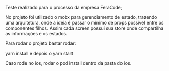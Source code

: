 Teste realizado para o processo da empresa FeraCode;

No projeto foi utilizado o mobx para gerenciamento de estado, trazendo uma arquitetura, onde a ideia é passar o mínimo de props possível entre os componentes filhos. Assim cada screen possui sua store onde compartilha as informações e os estados.

Para rodar o projeto bastar rodar:

yarn install e depois o yarn start

Caso rode no ios, rodar o pod install dentro da pasta do ios.
